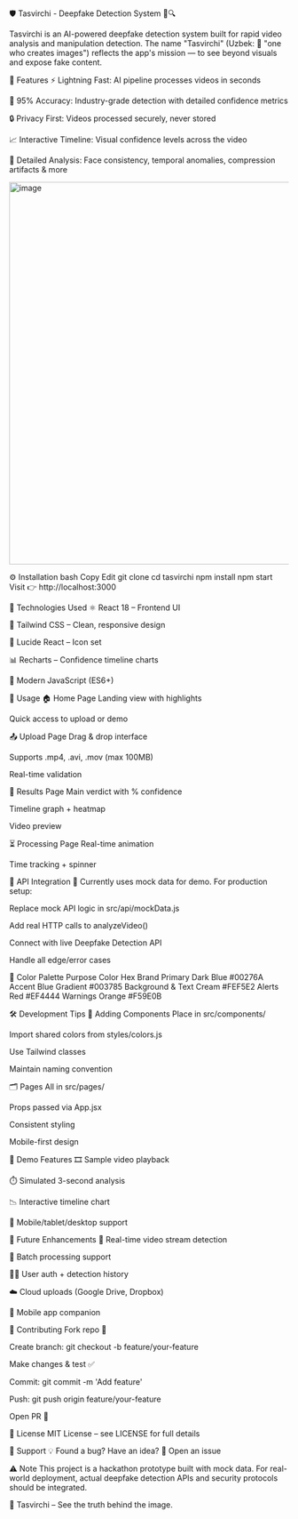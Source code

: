 🛡️ Tasvirchi - Deepfake Detection System 🎥🔍

Tasvirchi is an AI-powered deepfake detection system built for rapid video analysis and manipulation detection.
The name "Tasvirchi" (Uzbek: 🎨 "one who creates images") reflects the app's mission — to see beyond visuals and expose fake content.

🚀 Features
⚡ Lightning Fast: AI pipeline processes videos in seconds

🎯 95% Accuracy: Industry-grade detection with detailed confidence metrics

🔒 Privacy First: Videos processed securely, never stored

📈 Interactive Timeline: Visual confidence levels across the video

🧠 Detailed Analysis: Face consistency, temporal anomalies, compression artifacts & more

<img width="765" height="688" alt="image" src="https://github.com/user-attachments/assets/b386f5cc-b397-41c2-97b4-ae8eccd8d2dd" />

⚙️ Installation
bash
Copy
Edit
git clone <repository-url>
cd tasvirchi
npm install
npm start
Visit 👉 http://localhost:3000

🧪 Technologies Used
⚛️ React 18 – Frontend UI

🎨 Tailwind CSS – Clean, responsive design

🔎 Lucide React – Icon set

📊 Recharts – Confidence timeline charts

🧬 Modern JavaScript (ES6+)

🧭 Usage
🏠 Home Page
Landing view with highlights

Quick access to upload or demo

📤 Upload Page
Drag & drop interface

Supports .mp4, .avi, .mov (max 100MB)

Real-time validation

🧾 Results Page
Main verdict with % confidence

Timeline graph + heatmap

Video preview

⏳ Processing Page
Real-time animation

Time tracking + spinner

📡 API Integration
🔁 Currently uses mock data for demo.
For production setup:

Replace mock API logic in src/api/mockData.js

Add real HTTP calls to analyzeVideo()

Connect with live Deepfake Detection API

Handle all edge/error cases

🎨 Color Palette
Purpose Color Hex
Brand Primary Dark Blue #00276A
Accent Blue Gradient #003785
Background & Text Cream #FEF5E2
Alerts Red #EF4444
Warnings Orange #F59E0B

🛠️ Development Tips
🧩 Adding Components
Place in src/components/

Import shared colors from styles/colors.js

Use Tailwind classes

Maintain naming convention

🗂️ Pages
All in src/pages/

Props passed via App.jsx

Consistent styling

Mobile-first design

🧪 Demo Features
🎞️ Sample video playback

⏱️ Simulated 3-second analysis

📉 Interactive timeline chart

🧭 Mobile/tablet/desktop support

🌱 Future Enhancements
🎥 Real-time video stream detection

📁 Batch processing support

🧑‍💼 User auth + detection history

☁️ Cloud uploads (Google Drive, Dropbox)

📱 Mobile app companion

👥 Contributing
Fork repo 🔀

Create branch: git checkout -b feature/your-feature

Make changes & test ✅

Commit: git commit -m 'Add feature'

Push: git push origin feature/your-feature

Open PR 📩

📄 License
MIT License – see LICENSE for full details

💬 Support
💡 Found a bug? Have an idea?
📩 Open an issue

⚠️ Note
This project is a hackathon prototype built with mock data. For real-world deployment, actual deepfake detection APIs and security protocols should be integrated.

🎉 Tasvirchi – See the truth behind the image.
